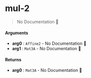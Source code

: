 # mul\-2

> No Documentation 🚧

#### Arguments

- **arg0** : `Affine2` \- No Documentation 🚧
- **arg1** : `Mat3A` \- No Documentation 🚧

#### Returns

- **arg0** : `Mat3A` \- No Documentation 🚧